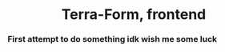 <h1 align="center">Terra-Form, frontend</h1>
<h3>First attempt to do something idk wish me some luck</h3>
